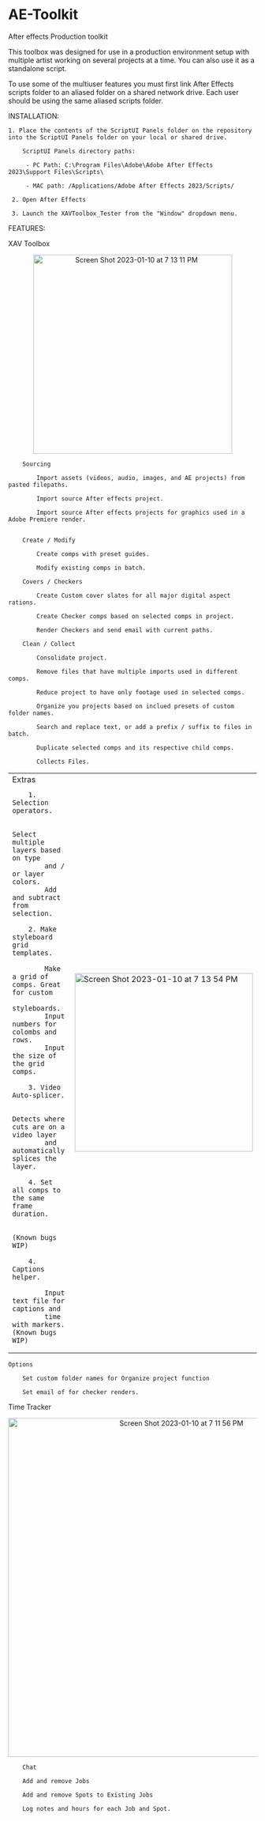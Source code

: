 # AE-Toolkit
After effects Production toolkit

This toolbox was designed for use in a production environment setup with multiple artist working on several projects at a time. You can also use it as a standalone script.

To use some of the multiuser features you must first link After Effects scripts folder to an aliased folder on a shared network drive. Each user should be using the same aliased scripts folder.

INSTALLATION:

	1. Place the contents of the ScriptUI Panels folder on the repository into the ScriptUI Panels folder on your local or shared drive.

		ScriptUI Panels directory paths:

		 - PC Path: C:\Program Files\Adobe\Adobe After Effects 2023\Support Files\Scripts\

		 - MAC path: /Applications/Adobe After Effects 2023/Scripts/

	 2. Open After Effects

	 3. Launch the XAVToolbox_Tester from the "Window" dropdown menu.


FEATURES:

XAV Toolbox

<div align="center">

<img width="403" alt="Screen Shot 2023-01-10 at 7 13 11 PM" src="https://user-images.githubusercontent.com/15987206/211712098-4bdc300b-4c61-47a2-8513-0a4f18bbf059.png">
	
</div>

		Sourcing

			Import assets (videos, audio, images, and AE projects) from pasted filepaths.

			Import source After effects project.

			Import source After effects projects for graphics used in a Adobe Premiere render.


		Create / Modify

			Create comps with preset guides.

			Modify existing comps in batch.

		Covers / Checkers

			Create Custom cover slates for all major digital aspect rations.

			Create Checker comps based on selected comps in project.

			Render Checkers and send email with current paths.

		Clean / Collect

			Consolidate project.

			Remove files that have multiple imports used in different comps.

			Reduce project to have only footage used in selected comps.

			Organize you projects based on inclued presets of custom folder names.

			Search and replace text, or add a prefix / suffix to files in batch.

			Duplicate selected comps and its respective child comps.

			Collects Files.

<div align="center">
<table vertical-align="top">
<tr>
<td>
	Extras

		1. Selection operators.

			Select multiple layers based on type
			and / or layer colors.
			Add and subtract from selection.

		2. Make styleboard grid templates.

			Make a grid of comps. Great for custom
			styleboards.
			Input numbers for colombs and rows.
			Input the size of the grid comps.

		3. Video Auto-splicer.

			Detects where cuts are on a video layer
			and automatically splices the layer.

		4. Set all comps to the same frame duration.

			(Known bugs WIP)

		4. Captions helper.

			Input text file for captions and
			time with markers. (Known bugs WIP)

</td>
<td>
	
<img width="361" alt="Screen Shot 2023-01-10 at 7 13 54 PM" src="https://user-images.githubusercontent.com/15987206/211711141-98f0c30b-80aa-4178-a26e-48e2832ad1ea.png">
	
</td>
</tr>
</table>
</div>

	Options

		Set custom folder names for Organize project function

		Set email of for checker renders.
		

Time Tracker
		
<div align="center">
	
<img width="686" alt="Screen Shot 2023-01-10 at 7 11 56 PM" src="https://user-images.githubusercontent.com/15987206/211711919-1f514d59-1cd4-4ac3-9661-042c4db8b6f9.png">
	
</div>


		Chat

		Add and remove Jobs

		Add and remove Spots to Existing Jobs

		Log notes and hours for each Job and Spot.



	
